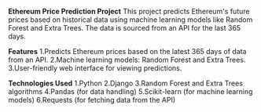 **Ethereum Price Prediction Project**
This project predicts Ethereum's future prices based on historical data using machine learning models like Random Forest and Extra Trees. The data is sourced from an API for the last 365 days.

**Features**
1.Predicts Ethereum prices based on the latest 365 days of data from an API.
2.Machine learning models: Random Forest and Extra Trees.
3.User-friendly web interface for viewing predictions.

**Technologies Used**
1.Python
2.Django
3.Random Forest and Extra Trees algorithms
4.Pandas (for data handling)
5.Scikit-learn (for machine learning models)
6.Requests (for fetching data from the API)
